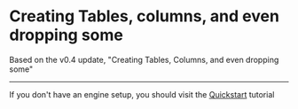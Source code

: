 # Creating Tables, columns, and even dropping some
Based on the v0.4 update, "Creating Tables, Columns, and even dropping some"
***
If you don't have an engine setup, you should visit the [Quickstart](https://ssqla.readthedocs.io/en/latest/introduction/quickstart/) tutorial

